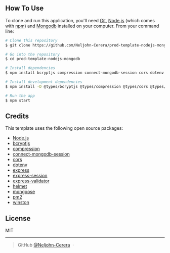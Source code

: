 ## How To Use

To clone and run this application, you'll need [Git](https://git-scm.com), [Node.js](https://nodejs.org/en/download/) (which comes with [npm](http://npmjs.com)) and [Mongodb](https://www.mongodb.com/try/download/community) installed on your computer. From your command line:

```bash
# Clone this repository
$ git clone https://github.com/Neljohn-Cerera/prod-template-nodejs-mongodb.git

# Go into the repository
$ cd prod-template-nodejs-mongodb

# Install dependencies
$ npm install bcryptjs compression connect-mongodb-session cors dotenv express express-session express-validator helmet mongoose pm2 winston

# Install development dependencies
$ npm install -D @types/bcryptjs @types/compression @types/cors @types/express @types/express-session @types/node nodemon rimraf ts-node typescript

# Run the app
$ npm start
```

## Credits

This template uses the following open source packages:

- [Node.js](https://nodejs.org/)
- [bcryptjs](https://www.npmjs.com/package/bcryptjs)
- [compression](https://github.com/expressjs/compression#readme)
- [connect-mongodb-session](https://github.com/mongodb-js/connect-mongodb-session#readme)
- [cors](https://github.com/expressjs/cors#readme)
- [dotenv](https://github.com/motdotla/dotenv#readme)
- [express](http://expressjs.com/en/starter/installing.html)
- [express-session](https://github.com/expressjs/session#readme)
- [express-validator](https://express-validator.github.io/docs/)
- [helmet](https://helmetjs.github.io/)
- [mongoose](https://mongoosejs.com/)
- [pm2](https://pm2.keymetrics.io/)
- [winston](https://github.com/winstonjs/winston#readme)

## License

MIT

---

> GitHub [@Neljohn-Cerera](https://github.com/Neljohn-Cerera) &nbsp;&middot;&nbsp;
